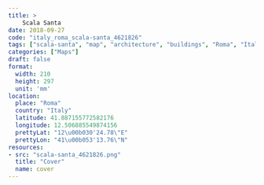 ```yaml
---
title: > 
    Scala Santa
date: 2018-09-27
code: "italy_roma_scala-santa_4621826"
tags: ["scala-santa", "map", "architecture", "buildings", "Roma", "Italy"]
categories: ["Maps"]
draft: false
format:
  width: 210
  height: 297
  unit: 'mm'
location:
  place: "Roma"
  country: "Italy"
  latitude: 41.887155772582176
  longitude: 12.506885549874156
  prettyLat: "12\u00b030'24.78\"E"
  prettyLon: "41\u00b053'13.76\"N"
resources:
- src: "scala-santa_4621826.png"
  title: "Cover"
  name: cover
---
```

